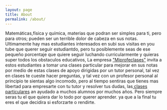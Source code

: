 ```yaml
---
layout: page
title: About
permalink: /about/
---
```


Matemáticas,física y química, materias que podran ser simples para ti, pero para otros; pueden ser un terrible dolor de cabeza en sus notas. Ultimamente hay mas estudiantes interesados en subi sus visitas en you tube que querer seguir estudiantdo, pero tu posiblemente seas de ese pequeño porcentaje que quiere seguir luchando curricularmente y quieras super todos los obstaculos educativos, La empresa ["Miprofeclases"](http://miprofeclases.org.pe/) invita a estos estudiantes a tomar una clases particular para mejorar en sus notas por medio de estas clases de apoyo dirigidas por un tutor personal, tal vez en clases te cueste hacer preguntas, y tal vez con un profesor personal al principio te sientas algo incomodo, pero al tiempo sentiras que tienes mas libertad para empresarte con tu tutor y resolver tus dudas, las[ clases particulares](http://miprofeclases.org.pe/) an ayudado a muchos alumnos por muchos años. Pero siempre seras tu el que quiera dar lo todo por querer aprender. ya que a la final tu eres el que decidira si esforzarte o rendirte. 
